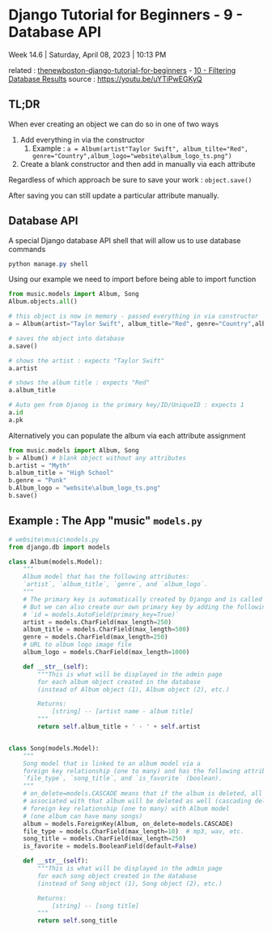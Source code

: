 # Django Tutorial for Beginners - 9 - Database API

Week 14.6 | Saturday, April 08, 2023 | 10:13 PM

related : [thenewboston-django-tutorial-for-beginners](thenewboston-django-tutorial-for-beginners.md) - [10 - Filtering Database Results](10%20-%20Filtering%20Database%20Results.md)
source : https://youtu.be/uYTiPwEGKyQ

## TL;DR

When ever creating an object we can do so in one of two ways

1. Add everything in via the constructor
   1. Example : `a = Album(artist"Taylor Swift", album_tilte="Red", genre="Country",album_logo="website\album_logo_ts.png")`
2. Create a blank constructor and then add in manually via each attribute

Regardless of which approach be sure to save your work : `object.save()`

After saving you can still update a particular attribute manually.

## Database API

A special Django database API shell that will allow us to use database commands

```powershell
python manage.py shell
```

Using our example we need to import before being able to import function

```python
from music.models import Album, Song
Album.objects.all()

# this object is now in memory - passed everything in via constructor
a = Album(artist="Taylor Swift", album_title="Red", genre="Country",album_logo="website\album_logo_ts.png")

# saves the object into database
a.save()

# shows the artist : expects "Taylor Swift"
a.artist

# shows the album title : expects "Red"
a.album_title

# Auto gen from Djanog is the primary key/ID/UniqueID : expects 1
a.id
a.pk
```

Alternatively you can populate the album via each attribute assignment

```python
from music.models import Album, Song
b = Album() # blank object without any attributes
b.artist = "Myth"
b.album_title = "High School"
b.genre = "Punk"
b.Album_logo = "website\album_logo_ts.png"
b.save()
```

## Example : The App "music" `models.py`

```python
# website\music\models.py
from django.db import models

class Album(models.Model):
    """
    Album model that has the following attributes:
    `artist`, `album_title`, `genre`, and `album_logo`.
    """
    # The primary key is automatically created by Django and is called id.
    # But we can also create our own primary key by adding the following line:
    # `id = models.AutoField(primary_key=True)`
    artist = models.CharField(max_length=250)
    album_title = models.CharField(max_length=500)
    genre = models.CharField(max_length=250)
    # URL to album logo image file
    album_logo = models.CharField(max_length=1000)

    def __str__(self):
        """This is what will be displayed in the admin page
        for each album object created in the database
        (instead of Album object (1), Album object (2), etc.)

        Returns:
            [string] -- [artist name - album title]
        """
        return self.album_title + ' - ' + self.artist


class Song(models.Model):
    """
    Song model that is linked to an album model via a
    foreign key relationship (one to many) and has the following attributes:
    `file_type`, `song_title`, and `is_favorite` (boolean).
    """
    # on_delete=models.CASCADE means that if the album is deleted, all songs
    # associated with that album will be deleted as well (cascading delete)
    # foreign key relationship (one to many) with Album model
    # (one album can have many songs)
    album = models.ForeignKey(Album, on_delete=models.CASCADE)
    file_type = models.CharField(max_length=10)  # mp3, wav, etc.
    song_title = models.CharField(max_length=250)
    is_favorite = models.BooleanField(default=False)

    def __str__(self):
        """This is what will be displayed in the admin page
        for each song object created in the database
        (instead of Song object (1), Song object (2), etc.)

        Returns:
            [string] -- [song title]
        """
        return self.song_title
```
